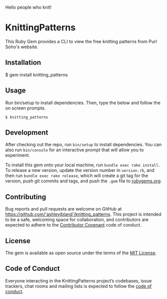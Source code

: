 Hello people who knit!

# KnittingPatterns

This Ruby Gem provides a CLI to view the free knitting patterns from Purl Soho's website.

## Installation

   $ gem install knitting_patterns

## Usage

Run bin/setup to install dependencies.
Then, type the below and follow the on screen prompts.

    $ knitting_patterns

## Development

After checking out the repo, run `bin/setup` to install dependencies. You can also run `bin/console` for an interactive prompt that will allow you to experiment.

To install this gem onto your local machine, run `bundle exec rake install`. To release a new version, update the version number in `version.rb`, and then run `bundle exec rake release`, which will create a git tag for the version, push git commits and tags, and push the `.gem` file to [rubygems.org](https://rubygems.org).

## Contributing

Bug reports and pull requests are welcome on GitHub at https://github.com/'ashleyjbland'/knitting_patterns. This project is intended to be a safe, welcoming space for collaboration, and contributors are expected to adhere to the [Contributor Covenant](http://contributor-covenant.org) code of conduct.

## License

The gem is available as open source under the terms of the [MIT License](https://opensource.org/licenses/MIT).

## Code of Conduct

Everyone interacting in the KnittingPatterns project’s codebases, issue trackers, chat rooms and mailing lists is expected to follow the [code of conduct](https://github.com/'ashleyjbland'/knitting_patterns/blob/master/CODE_OF_CONDUCT.md).
